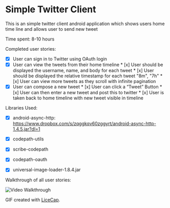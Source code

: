 # Simple Twitter Client

This is an simple twitter client android application which shows users home time line and allows user to send new tweet

Time spent: 8-10 hours

Completed user stories:

* [x] User can sign in to Twitter using OAuth login
* [x] User can view the tweets from their home timeline
		* [x] User should be displayed the username, name, and body for each tweet
		* [x] User should be displayed the relative timestamp for each tweet "8m", "7h"
		* [x] User can view more tweets as they scroll with infinite pagination
* [x] User can compose a new tweet
		* [x] User can click a “Tweet” Button
		* [x] User can then enter a new tweet and post this to twitter
		* [x] User is taken back to home timeline with new tweet visible in timeline

Libraries Used:
* [x] android-async-http: https://www.dropbox.com/s/zqggkqv60zggyrt/android-async-http-1.4.5.jar?dl=1
* [x] codepath-utils
* [x] scribe-codepath
* [x] codepath-oauth
* [x] universal-image-loader-1.8.4.jar

 
Walkthrough of all user stories:

![Video Walkthrough](SimpleTwitterClient.gif)

GIF created with [LiceCap](http://www.cockos.com/licecap/).

